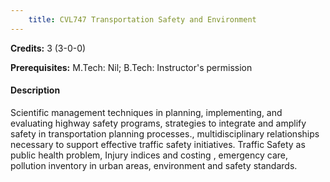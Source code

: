 ```yaml
---
    title: CVL747 Transportation Safety and Environment
---
```

**Credits:** 3 (3-0-0)



**Prerequisites:** M.Tech: Nil; B.Tech: Instructor's permission

#### Description 
Scientific management techniques in planning, implementing, and evaluating highway safety programs, strategies to integrate and amplify safety in transportation planning processes., multidisciplinary relationships necessary to support effective traffic safety initiatives. Traffic Safety as public health problem, Injury indices and costing , emergency care, pollution inventory in urban areas, environment and safety standards.